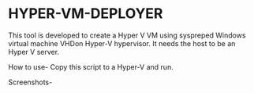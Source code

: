 # HYPER-VM-DEPLOYER

This tool is developed to create a Hyper V VM using syspreped Windows virtual machine VHDon Hyper-V hypervisor.
It needs the host to be an Hyper V server.

How to use-
Copy this script to a Hyper-V and run.

Screenshots-
